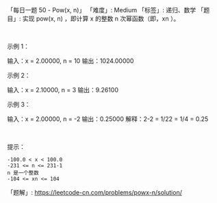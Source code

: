 「每日一题 50 - Pow(x, n)」
「难度」: Medium
「标签」: 递归、数学
「题目」: 实现 pow(x, n) ，即计算 x 的整数 n 次幂函数（即，xn ）。

 

示例 1：

输入：x = 2.00000, n = 10
输出：1024.00000


示例 2：

输入：x = 2.10000, n = 3
输出：9.26100


示例 3：

输入：x = 2.00000, n = -2
输出：0.25000
解释：2-2 = 1/22 = 1/4 = 0.25


 

提示：


	-100.0 < x < 100.0
	-231 <= n <= 231-1
	n 是一个整数
	-104 <= xn <= 104



「题解」: https://leetcode-cn.com/problems/powx-n/solution/